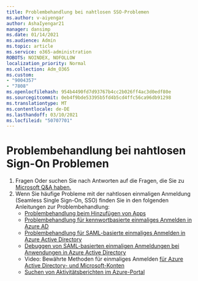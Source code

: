 ```yaml
---
title: Problembehandlung bei nahtlosen SSO-Problemen
ms.author: v-aiyengar
author: AshaIyengar21
manager: dansimp
ms.date: 01/14/2021
ms.audience: Admin
ms.topic: article
ms.service: o365-administration
ROBOTS: NOINDEX, NOFOLLOW
localization_priority: Normal
ms.collection: Adm_O365
ms.custom:
- "9004357"
- "7808"
ms.openlocfilehash: 954b4490fd7d93767b4cc2b026ff4ac3d0edf80e
ms.sourcegitcommit: 0eb4f9bde53395b5fd4b5cd4ffc56ca96db91298
ms.translationtype: MT
ms.contentlocale: de-DE
ms.lasthandoff: 03/10/2021
ms.locfileid: "50707701"
---
```

# <a name="troubleshooting-seamless-single-sign-on-issues"></a>Problembehandlung bei nahtlosen Sign-On Problemen

1. Fragen Oder suchen Sie nach Antworten auf die Fragen, die Sie zu [Microsoft Q&A haben.](https://docs.microsoft.com/azure/active-directory/reports-monitoring/howto-find-activity-reports#troubleshoot-issues-with-activity-reports)
1. Wenn Sie häufige Probleme mit der nahtlosen einmaligen Anmeldung (Seamless Single Sign-On, SSO) finden Sie in den folgenden Anleitungen zur Problembehandlung:
    - [Problembehandlung beim Hinzufügen von Apps](https://docs.microsoft.com/azure/active-directory/manage-apps/troubleshoot-adding-apps) 
    - [Problembehandlung für kennwortbasierte einmaliges Anmelden in Azure AD](https://docs.microsoft.com/azure/active-directory/manage-apps/troubleshoot-password-based-sso) 
    - [Problembehandlung für SAML-basierte einmaliges Anmelden in Azure Active Directory](https://docs.microsoft.com/azure/active-directory/manage-apps/troubleshoot-saml-based-sso) 
    - [Debuggen von SAML-basierten einmaligen Anmeldungen bei Anwendungen in Azure Active Directory](https://docs.microsoft.com/azure/active-directory/manage-apps/debug-saml-sso-issues) 
    - Video: Bewährte Methoden für einmaliges Anmelden [für Azure Active Directory- und Microsoft-Konten](https://azure.microsoft.com/resources/videos/ignite-2018-single-sign-on-best-practices-for-azure-active-directory-and-microsoft-accounts/) 
    - [Suchen von Aktivitätsberichten im Azure-Portal](https://docs.microsoft.com/azure/active-directory/reports-monitoring/howto-find-activity-reports#troubleshoot-issues-with-activity-reports)